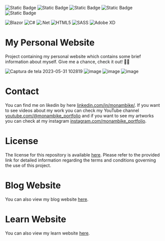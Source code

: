 <img alt="Static Badge" src="https://img.shields.io/badge/MONAMBIKE-%236c00fa?style=for-the-badge&label=MADE%20BY&labelColor=%23050505"> <img alt="Static Badge" src="https://img.shields.io/badge/CC--BY--4.0%20license-%236c00fa?style=for-the-badge&label=LICENSE&labelColor=%23050505"> <img alt="Static Badge" src="https://img.shields.io/badge/HOSTINGER-%23674CC4?style=for-the-badge&label=HOSTED%20IN&labelColor=%23050505"> <img alt="Static Badge" src="https://img.shields.io/badge/AZURE-%230089D6?style=for-the-badge&label=PREVIOUSLY%20HOSTED%20IN&labelColor=%23050505"> <img alt="Static Badge" src="https://img.shields.io/badge/FTP%20DEPLOY%20ACTION-%23007EA7?style=for-the-badge&label=DEPLOYED%20WITH&labelColor=050505">

![Blazor](https://img.shields.io/badge/blazor-%235C2D91.svg?style=for-the-badge&logo=blazor&logoColor=white)
![C#](https://img.shields.io/badge/c%23-%23239120.svg?style=for-the-badge&logo=csharp&logoColor=white)
![.Net](https://img.shields.io/badge/.NET-5C2D91?style=for-the-badge&logo=.net&logoColor=white)
![HTML5](https://img.shields.io/badge/html5-%23E34F26.svg?style=for-the-badge&logo=html5&logoColor=white)
![SASS](https://img.shields.io/badge/SASS-hotpink.svg?style=for-the-badge&logo=SASS&logoColor=white)
![Adobe XD](https://img.shields.io/badge/Adobe%20XD-470137?style=for-the-badge&logo=Adobe%20XD&logoColor=#FF61F6)

# My Personal Website

Project containing my personal website which contains some brief information about myself. Give me a chance, check it out! 🥺💜

![Captura de tela 2023-05-31 102819](https://github.com/monambike/monambike-website/assets/35270174/ebdbe06e-e61d-4048-8775-aa4255dd05ec)
![image](https://github.com/monambike/monambike-website/assets/35270174/7f532d41-bdeb-40a7-af23-f4faef80b42f)
![image](https://github.com/monambike/monambike-website/assets/35270174/b628d6f3-5166-4c6c-8c8e-f3c5a6028377)
![image](https://github.com/monambike/monambike-website/assets/35270174/b43a46a6-ac1f-4a1f-a74c-928dc797858c)

# Contact

You can find me on likedin by here [linkedin.com/in/monambike/](https://www.linkedin.com/in/monambike/). If you want to see videos about my work you can check my YouTube channel [youtube.com/@monambike_portfolio](https://www.youtube.com/@monambike_portfolio) and if you want to see my artworks you can check at my instagram [instagram.com/monambike_portfolio](https://www.instagram.com/monambike_portfolio).

# License

The license for this repository is available [here](LICENSE). Please refer to the provided link for detailed information regarding the terms and conditions governing the use of this project.

# Blog Website

You can also view my blog website [here](https://github.com/monambike/monambike-blog/).

# Learn Website

You can also view my learn website [here](https://github.com/monambike/monambike-learn/).
